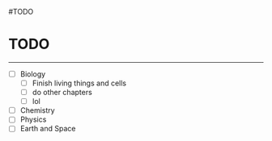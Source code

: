 #TODO
# TODO
---
- [ ] Biology
   - [ ] Finish living things and cells
   - [ ] do other chapters
   - [ ] lol
- [ ] Chemistry
- [ ] Physics
- [ ] Earth and Space
